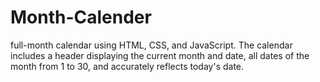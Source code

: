 # Month-Calender
full-month calendar using HTML, CSS, and JavaScript. The calendar includes a header displaying the current month and date, all dates of the month from 1 to 30, and accurately reflects today's date.

